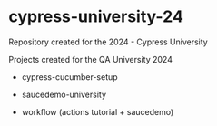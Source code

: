 # cypress-university-24
Repository created for the 2024 - Cypress University

Projects created for the QA University 2024

+ cypress-cucumber-setup

+ saucedemo-university

+ workflow (actions tutorial + saucedemo)